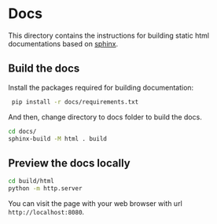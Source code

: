 # Docs

This directory contains the instructions for building static html documentations based on [sphinx](https://www.sphinx-doc.org/en/master/).


## Build the docs
Install the packages required for building documentation:

```sh
 pip install -r docs/requirements.txt
```

And then, change directory to docs folder to build the docs.

```sh
cd docs/
sphinx-build -M html . build
```
## Preview the docs locally
 
```bash
cd build/html
python -m http.server
```
You can visit the page with your web browser with url `http://localhost:8080`.